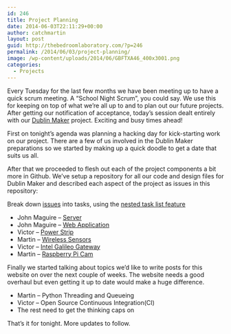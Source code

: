 ```yaml
---
id: 246
title: Project Planning
date: 2014-06-03T22:11:29+00:00
author: catchmartin
layout: post
guid: http://thebedroomlaboratory.com/?p=246
permalink: /2014/06/03/project-planning/
image: /wp-content/uploads/2014/06/GBFTXA46_400x3001.png
categories:
  - Projects
---
```

Every Tuesday for the last few months we have been meeting up to have a quick scrum meeting. A &#8220;School Night Scrum&#8221;, you could say. We use this for keeping on top of what we&#8217;re all up to and to plan out our future projects. After getting our notification of acceptance, today&#8217;s session dealt entirely with our [Dublin Maker](http://www.dublinmaker.ie/ "Dublin Maker") project. Exciting and busy times ahead!

First on tonight&#8217;s agenda was planning a hacking day for kick-starting work on our project. There are a few of us involved in the Dublin Maker preparations so we started by making up a quick doodle to get a date that suits us all.

After that we proceeded to flesh out each of the project components a bit more in Github. We&#8217;ve setup a repository for all our code and design files for Dublin Maker and described each aspect of the project as issues in this repository:
  
Break down [issues](https://github.com/thebedroomlaboratory/Maker2014/issues) into tasks, using the [nested task list feature](https://github.com/blog/1841-nested-task-lists)

  * John Maguire &#8211; [Server](https://github.com/thebedroomlaboratory/Maker2014/issues/4)
  * John Maguire &#8211; [Web Application](https://github.com/thebedroomlaboratory/Maker2014/issues/5)
  * Victor &#8211; [Power Strip](https://github.com/thebedroomlaboratory/Maker2014/issues/6)
  * Martin &#8211; [Wireless Sensors](https://github.com/thebedroomlaboratory/Maker2014/issues/1)
  * Victor &#8211; [Intel Galileo Gateway](https://github.com/thebedroomlaboratory/Maker2014/issues/3)
  * Martin &#8211; [Raspberry Pi Cam](https://github.com/thebedroomlaboratory/Maker2014/issues/2)

Finally we started talking about topics we&#8217;d like to write posts for this website on over the next couple of weeks. The website needs a good overhaul but even getting it up to date would make a huge difference.

  * Martin &#8211; Python Threading and Queueing
  * Victor &#8211; Open Source Continuous Integration(CI)
  * The rest need to get the thinking caps on

That&#8217;s it for tonight. More updates to follow.